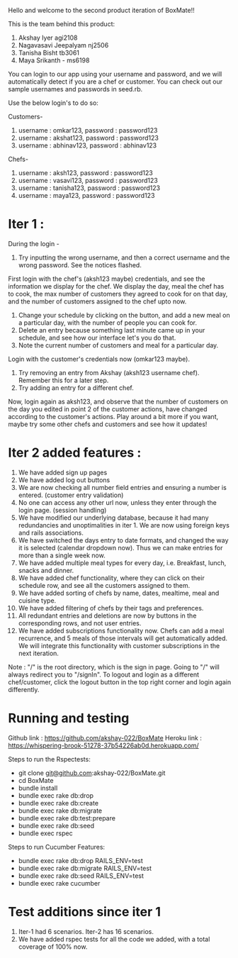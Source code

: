 Hello and welcome to the second product iteration of BoxMate!!

This is the team behind this product:
1. Akshay Iyer agi2108
2. Nagavasavi Jeepalyam nj2506
3. Tanisha Bisht tb3061
4. Maya Srikanth - ms6198

You can login to our app using your username and password, and we will automatically detect if you are a chef or customer.
You can check out our sample usernames and passwords in seed.rb. 

Use the below login's to do so:

Customers-
1. username : omkar123, password : password123
2. username : akshat123, password : password123
3. username : abhinav123, password : abhinav123

Chefs-
1. username : aksh123, password : password123
2. username : vasavi123, password : password123
3. username : tanisha123, password : password123
4. username : maya123, password : password123


# Iter 1 : 

During the login -
1. Try inputting the wrong username, and then a correct username and the wrong password. See the notices flashed.

First login with the chef's (aksh123 maybe) credentials, and see the information we display for the chef. We display the day, meal the chef has to cook, the max number of customers they agreed to cook for on that day, and the number of customers assigned to the chef upto now.
1. Change your schedule by clicking on the button, and add a new meal on a particular day, with the number of people you can cook for.
2. Delete an entry because something last minute came up in your schedule, and see how our interface let's you do that.
3. Note the current number of customers and meal for a particular day.

Login with the customer's credentials now (omkar123 maybe).
1. Try removing an entry from Akshay (aksh123 username chef). Remember this for a later step.
2. Try adding an entry for a different chef.

Now, login again as aksh123, and observe that the number of customers on the day you edited in point 2 of the customer actions, have changed according to the customer's actions.
Play around a bit more if you want, maybe try some other chefs and customers and see how it updates!

# Iter 2 added features : 
1. We have added sign up pages
2. We have added log out buttons
3. We are now checking all number field entries and ensuring a number is entered. (customer entry validation)
4. No one can access any other url now, unless they enter through the login page. (session handling)
5. We have modified our underlying database, because it had many redundancies and unoptimalities in iter 1. We are now using foreign keys and rails associations.
6. We have switched the days entry to date formats, and changed the way it is selected (calendar dropdown now). Thus we can make entries for more than a single week now.
7. We have added multiple meal types for every day, i.e. Breakfast, lunch, snacks and dinner.
8. We have added chef functionality, where they can click on their schedule row, and see all the customers assigned to them.
9. We have added sorting of chefs by name, dates, mealtime, meal and cuisine type.
10. We have added filtering of chefs by their tags and preferences. 
11. All redundant entries and deletions are now by buttons in the corresponding rows, and not user entries.
12. We have added subscriptions functionality now. Chefs can add a meal recurrence, and 5 meals of those intervals will get automatically added. We will integrate this functionality with customer subscriptions in the next iteration.

Note : "/" is the root directory, which is the sign in page. Going to "/" will always redirect you to "/signIn".
        To logout and login as a different chef/customer, click the logout button in the top right corner and login again differently.


# Running and testing

Github link : https://github.com/akshay-022/BoxMate
Heroku link : https://whispering-brook-51278-37b54226ab0d.herokuapp.com/

Steps to run the Rspectests:
- git clone git@github.com:akshay-022/BoxMate.git
- cd BoxMate
- bundle install
- bundle exec rake db:drop
- bundle exec rake db:create
- bundle exec rake db:migrate
- bundle exec rake db:test:prepare
- bundle exec rake db:seed
- bundle exec rspec

Steps to run Cucumber Features:
- bundle exec rake db:drop RAILS_ENV=test
- bundle exec rake db:migrate RAILS_ENV=test
- bundle exec rake db:seed RAILS_ENV=test
- bundle exec rake cucumber


# Test additions since iter 1

1. Iter-1 had 6 scenarios. Iter-2 has 16 scenarios.
2. We have added rspec tests for all the code we added, with a total coverage of 100% now.